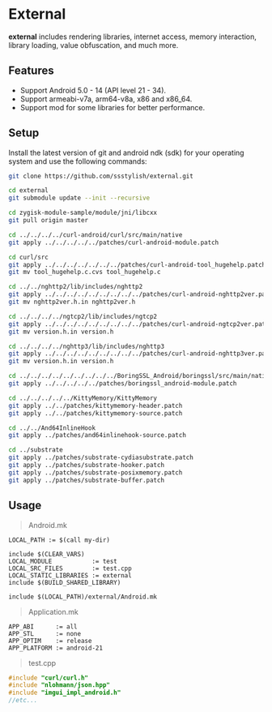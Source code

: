 # External

**external** includes rendering libraries, internet access, memory interaction, library loading, value obfuscation, and much more.

## Features

- Support Android 5.0 - 14 (API level 21 - 34).
- Support armeabi-v7a, arm64-v8a, x86 and x86_64.
- Support mod for some libraries for better performance.

## Setup

Install the latest version of git and android ndk (sdk) for your operating system and use the following commands:

```bash
git clone https://github.com/ssstylish/external.git

cd external
git submodule update --init --recursive

cd zygisk-module-sample/module/jni/libcxx
git pull origin master

cd ../../../../curl-android/curl/src/main/native
git apply ../../../../../patches/curl-android-module.patch

cd curl/src
git apply ../../../../../../../patches/curl-android-tool_hugehelp.patch
git mv tool_hugehelp.c.cvs tool_hugehelp.c

cd ../../nghttp2/lib/includes/nghttp2
git apply ../../../../../../../../../patches/curl-android-nghttp2ver.patch
git mv nghttp2ver.h.in nghttp2ver.h

cd ../../../../ngtcp2/lib/includes/ngtcp2
git apply ../../../../../../../../../patches/curl-android-ngtcp2ver.patch
git mv version.h.in version.h

cd ../../../../nghttp3/lib/includes/nghttp3
git apply ../../../../../../../../../patches/curl-android-nghttp3ver.patch
git mv version.h.in version.h

cd ../../../../../../../../../BoringSSL_Android/boringssl/src/main/native
git apply ../../../../../patches/boringssl_android-module.patch

cd ../../../../../KittyMemory/KittyMemory
git apply ../../patches/kittymemory-header.patch
git apply ../../patches/kittymemory-source.patch

cd ../../And64InlineHook
git apply ../patches/and64inlinehook-source.patch

cd ../substrate
git apply ../patches/substrate-cydiasubstrate.patch
git apply ../patches/substrate-hooker.patch
git apply ../patches/substrate-posixmemory.patch
git apply ../patches/substrate-buffer.patch
```

## Usage

> Android.mk

```
LOCAL_PATH := $(call my-dir)

include $(CLEAR_VARS)
LOCAL_MODULE           := test
LOCAL_SRC_FILES        := test.cpp
LOCAL_STATIC_LIBRARIES := external
include $(BUILD_SHARED_LIBRARY)

include $(LOCAL_PATH)/external/Android.mk
```

> Application.mk
```
APP_ABI      := all
APP_STL      := none
APP_OPTIM    := release
APP_PLATFORM := android-21
```

> test.cpp
```cpp
#include "curl/curl.h"
#include "nlohmann/json.hpp"
#include "imgui_impl_android.h"
//etc...
```
